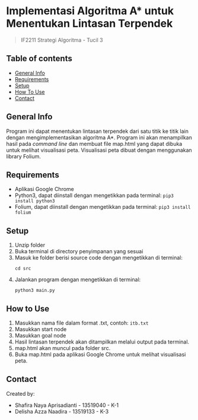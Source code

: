 # Implementasi Algoritma A* untuk Menentukan Lintasan Terpendek
> IF2211 Strategi Algoritma - Tucil 3

## Table of contents
  - [General Info](#general-info)
  - [Requirements](#requirements)
  - [Setup](#setup)
  - [How To Use](#how-to-use)
  - [Contact](#contact)

## General Info
Program ini dapat menentukan lintasan terpendek dari satu titik ke titik lain dengan mengimplementasikan algoritma A*. Program ini akan menampilkan hasil pada *command line* dan membuat file map.html yang dapat dibuka untuk melihat visualisasi peta. Visualisasi peta dibuat dengan menggunakan library Folium.
## Requirements
- Aplikasi Google Chrome
- Python3, dapat diinstall dengan mengetikkan pada terminal: `pip3 install python3`
- Folium, dapat diinstall dengan mengetikkan pada terminal: `pip3 install folium`
## Setup
1. Unzip folder
2. Buka terminal di directory penyimpanan yang sesuai
3. Masuk ke folder berisi source code dengan mengetikkan di terminal:
   ```
   cd src
   ```
4. Jalankan program dengan mengetikkan di terminal:
   ```
   python3 main.py
   ```
## How to Use
1. Masukkan nama file dalam format .txt, contoh: `itb.txt`
2. Masukkan start node
3. Masukkan goal node
4. Hasil lintasan terpendek akan ditampilkan melalui output pada terminal.
5. map.html akan muncul pada folder src.
6. Buka map.html pada aplikasi Google Chrome untuk melihat visualisasi peta.
## Contact
Created by: 
- Shafira Naya Aprisadianti - 13519040 - K-1
- Delisha Azza Naadira - 13519133 - K-3